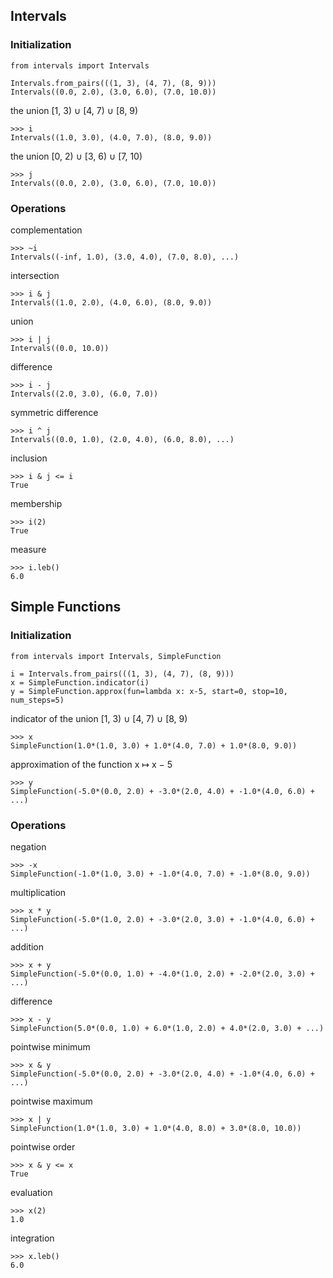 
## Intervals
### Initialization
```
from intervals import Intervals

Intervals.from_pairs(((1, 3), (4, 7), (8, 9)))
Intervals((0.0, 2.0), (3.0, 6.0), (7.0, 10.0))
```
the union [1, 3) ∪ [4, 7) ∪ [8, 9)
```
>>> i
Intervals((1.0, 3.0), (4.0, 7.0), (8.0, 9.0))
```
the union [0, 2) ∪ [3, 6) ∪ [7, 10)
```
>>> j
Intervals((0.0, 2.0), (3.0, 6.0), (7.0, 10.0))

```
### Operations
complementation
```
>>> ~i
Intervals((-inf, 1.0), (3.0, 4.0), (7.0, 8.0), ...)
```
intersection
```
>>> i & j
Intervals((1.0, 2.0), (4.0, 6.0), (8.0, 9.0))
```
union
```
>>> i | j
Intervals((0.0, 10.0))
```
difference
```
>>> i - j
Intervals((2.0, 3.0), (6.0, 7.0))
```
symmetric difference
```
>>> i ^ j
Intervals((0.0, 1.0), (2.0, 4.0), (6.0, 8.0), ...)
```
inclusion
```
>>> i & j <= i
True
```
membership
```
>>> i(2)
True
```
measure
```
>>> i.leb()
6.0
```
## Simple Functions
### Initialization
```
from intervals import Intervals, SimpleFunction

i = Intervals.from_pairs(((1, 3), (4, 7), (8, 9)))
x = SimpleFunction.indicator(i)
y = SimpleFunction.approx(fun=lambda x: x-5, start=0, stop=10, num_steps=5)
```
indicator of the union [1, 3) ∪ [4, 7) ∪ [8, 9)
```
>>> x
SimpleFunction(1.0*(1.0, 3.0) + 1.0*(4.0, 7.0) + 1.0*(8.0, 9.0))
```
approximation of the function x ↦ x − 5
```
>>> y
SimpleFunction(-5.0*(0.0, 2.0) + -3.0*(2.0, 4.0) + -1.0*(4.0, 6.0) + ...)
```
### Operations
negation
```
>>> -x
SimpleFunction(-1.0*(1.0, 3.0) + -1.0*(4.0, 7.0) + -1.0*(8.0, 9.0))
```
multiplication
```
>>> x * y
SimpleFunction(-5.0*(1.0, 2.0) + -3.0*(2.0, 3.0) + -1.0*(4.0, 6.0) + ...)
```
addition
```
>>> x + y
SimpleFunction(-5.0*(0.0, 1.0) + -4.0*(1.0, 2.0) + -2.0*(2.0, 3.0) + ...)
```
difference
```
>>> x - y
SimpleFunction(5.0*(0.0, 1.0) + 6.0*(1.0, 2.0) + 4.0*(2.0, 3.0) + ...)
```
pointwise minimum
```
>>> x & y
SimpleFunction(-5.0*(0.0, 2.0) + -3.0*(2.0, 4.0) + -1.0*(4.0, 6.0) + ...)
```
pointwise maximum
```
>>> x | y
SimpleFunction(1.0*(1.0, 3.0) + 1.0*(4.0, 8.0) + 3.0*(8.0, 10.0))
```
pointwise order
```
>>> x & y <= x
True
```
evaluation
```
>>> x(2)
1.0
```
integration
```
>>> x.leb()
6.0
```
